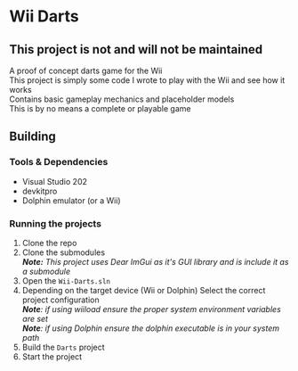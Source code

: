 # Wii Darts
## This project is not and will not be maintained
A proof of concept darts game for the Wii  
This project is simply some code I wrote to play with the Wii and see how it works  
Contains basic gameplay mechanics and placeholder models  
This is by no means a complete or playable game 

## Building
### Tools & Dependencies  
 - Visual Studio 202
 - devkitpro
 - Dolphin emulator (or a Wii)

### Running the projects
1. Clone the repo
2. Clone the submodules  
***Note:** This project uses Dear ImGui as it's GUI library and is include it as a submodule*
2. Open the `Wii-Darts.sln`
3. Depending on the target device (Wii or Dolphin) Select the correct project configuration  
***Note**: if using wiiload ensure the proper system environment variables are set*  
***Note**: if using Dolphin ensure the dolphin executable is in your system path*
4. Build the `Darts` project
5. Start the project
